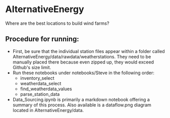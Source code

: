 # AlternativeEnergy
Where are the best locations to build wind farms? 

## Procedure for running:
-  First, be sure that the individual station files appear within a folder called AlternativeEnergy/data/rawdata/weatherstations.  They need to be manually placed there because even zipped up, they would exceed Github's size limit.
-  Run these notebooks under notebooks/Steve in the following order:
    -  inventory_select
    -  weatherdata_select
    -  find_weatherdata_values
    -  parse_station_data
-  Data_Sourcing.ipynb is primarily a markdown notebook offering a summary of this process.  Also available is a dataflow.png diagram located in AlternativeEnergy/data.
